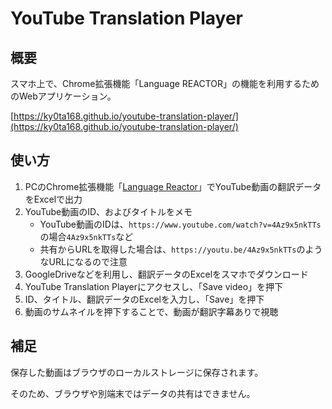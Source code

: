 # YouTube Translation Player

## 概要

スマホ上で、Chrome拡張機能「Language REACTOR」の機能を利用するためのWebアプリケーション。

[https://ky0ta168.github.io/youtube-translation-player/](https://ky0ta168.github.io/youtube-translation-player/)

## 使い方

1. PCのChrome拡張機能「[Language Reactor](https://www.languagereactor.com/)」でYouTube動画の翻訳データをExcelで出力
2. YouTube動画のID、およびタイトルをメモ
    - YouTube動画のIDは、`https://www.youtube.com/watch?v=4Az9x5nkTTs`の場合`4Az9x5nkTTs`など
    - 共有からURLを取得した場合は、`https://youtu.be/4Az9x5nkTTs`のようなURLになるので注意
3. GoogleDriveなどを利用し、翻訳データのExcelをスマホでダウンロード
4. YouTube Translation Playerにアクセスし、「Save video」を押下
5. ID、タイトル、翻訳データのExcelを入力し、「Save」を押下
6. 動画のサムネイルを押下することで、動画が翻訳字幕ありで視聴

## 補足

保存した動画はブラウザのローカルストレージに保存されます。

そのため、ブラウザや別端末ではデータの共有はできません。
